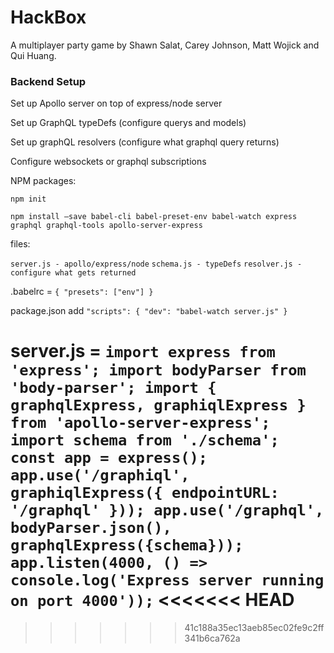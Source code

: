 # HackBox

A multiplayer party game by Shawn Salat, Carey Johnson, Matt Wojick and Qui Huang.

### Backend Setup

Set up Apollo server on top of express/node server


Set up GraphQL typeDefs (configure querys and models)


Set up graphQL resolvers (configure what graphql query returns)

Configure websockets or graphql subscriptions 


NPM packages:

`npm init`

`npm install —save babel-cli babel-preset-env babel-watch express  graphql graphql-tools apollo-server-express`


files: 

`server.js - apollo/express/node`
`schema.js - typeDefs`
`resolver.js - configure what gets returned`


.babelrc = 
      `{
        "presets": ["env"]
      }`

package.json add
 `"scripts": {
    "dev": "babel-watch server.js"
  }`

server.js = 
`import express from 'express';
import bodyParser from 'body-parser';
import { graphqlExpress, graphiqlExpress } from 'apollo-server-express';
import schema from './schema';
const app = express();
app.use('/graphiql', graphiqlExpress({
    endpointURL: '/graphql'
}));
app.use('/graphql', bodyParser.json(), graphqlExpress({schema}));
app.listen(4000, () => console.log('Express server running on port 4000'));`
<<<<<<< HEAD
=======

>>>>>>> 41c188a35ec13aeb85ec02fe9c2ff341b6ca762a
